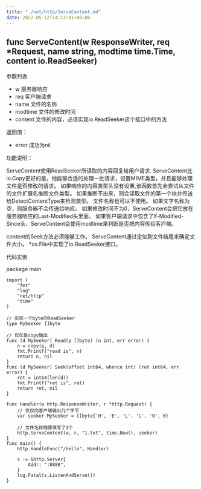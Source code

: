 ```yaml
---
title: "./net/http/ServeContent.md"
date: 2022-05-12T14:13:01+08:00
---
```

## func ServeContent(w ResponseWriter, req *Request, name string, modtime time.Time, content io.ReadSeeker) 

参数列表

- w 服务器响应
- req 客户端请求
- name 文件的名称
- modtime 文件的修改时间 
- content 文件的内容，必须实现io.ReadSeeker这个接口中的方法

返回值：

- error 成功为nil

功能说明：

ServeContent使用ReadSeeker所读取的内容回复给用户请求.
ServeContent比io.Copy更好的是，他能够合适的处理一批请求，设置MIME类型，并且能够处理文件是否修改的请求。
如果响应的内容类型头没有设置,该函数首先会尝试从文件的文件扩展名推断文件类型。
如果推断不出来，则会读取文件的第一个块并传送给DetectContentType来检测类型。
文件名称也可以不使用。
如果文字名称为空，则服务器不会传送给响应。
如果修改时间不为0，ServeContent会把它放在服务器响应的Last-Modified头里面。
如果客户端请求中包含了If-Modified-Since头，ServeContent会使用modtime来判断是否把内容传给客户端。


content的Seek方法必须能够工作。
ServeContent通过定位到文件结尾来确定文件大小。
*os.File中实现了io.ReadSeeker接口。

代码实例

  package main
	
	import (
		"fmt"
		"log"
		"net/http"
		"time"
	)
	
	// 实现一个byte的ReadSeeker
	type MySeeker []byte
	
	// 仅仅是copy输出
	func (d MySeeker) Read(p []byte) (n int, err error) {
		n = copy(p, d)
		fmt.Printf("read is", n)
		return n, nil
	}
	func (d MySeeker) Seek(offset int64, whence int) (ret int64, err error) {
		ret = int64(len(d))
		fmt.Printf("ret is", ret)
		return ret, nil
	}
	
	func Handler(w http.ResponseWriter, r *http.Request) {
		// 仅仅向客户端输出几个字节
		var seeker MySeeker = []byte{'H', 'E', 'L', 'L', 'O', 0}
		
		// 文件名称随便填写了1个
		http.ServeContent(w, r, "1.txt", time.Now(), seeker)
	}
	func main() {
		http.HandleFunc("/hello", Handler)
	
		s := &http.Server{
			Addr: ":8888",
		}
		log.Fatal(s.ListenAndServe())
	}
